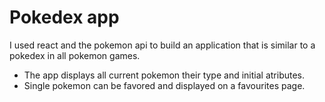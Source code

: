 # Pokedex app

I used react and the pokemon api to build an application that is similar to a pokedex in all pokemon games.

- The app displays all current pokemon their type and initial atributes.
- Single pokemon can be favored and displayed on a favourites page.
